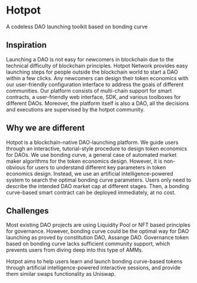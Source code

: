 # Hotpot 
A codeless DAO launching toolkit based on bonding curve



## Inspiration

Launching a DAO is not easy for newcomers in blockchain due to the technical difficulty of blockchain principles. Hotpot Network provides easy launching steps for people outside the blockchain world to start a DAO within a few clicks. Any newcomers can design their token economics with our user-friendly configuration interface to address the goals of different communities. Our platform consists of multi-chain support for smart contracts, a user-friendly web interface, SDK, and various toolboxes for different DAOs. Moreover, the platform itself is also a DAO, all the decisions and executions are supervised by the hotpot community.


## Why we are different

Hotpot is a blockchain-native DAO-launching platform. We guide users through an interactive, tutorial-style procedure to design token economics for DAOs. We use bonding curve, a general case of automated market maker algorithms for the token economics design. However, it is non-obvious for users to understand different key parameters in token economics design. Instead, we use an artificial intelligence-powered system to search the optimal bonding curve parameters. Users only need to describe the intended DAO market cap at different stages. Then, a bonding curve-based smart contract can be deployed immediately, at no cost.

## Challenges

Most existing DAO projects are using Liquidity Pool or NFT based principles for governance. However, bonding curve could be the optimal way for DAO launching as proved by constitution DAO, Assange DAO. Governance token based on bonding curve lacks sufficient community support, which prevents users from diving deep into this type of AMMs.

Hotpot aims to help users learn and launch bonding curve-based tokens through artificial intelligence-powered interactive sessions, and provide them similar swaps functionality as Uniswap.
